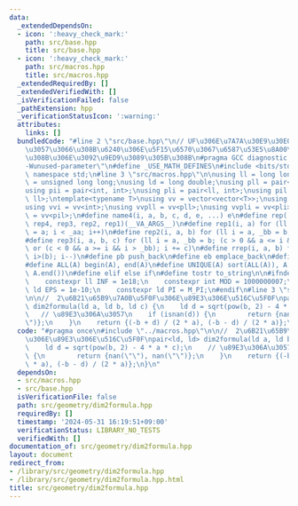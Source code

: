 ```yaml
---
data:
  _extendedDependsOn:
  - icon: ':heavy_check_mark:'
    path: src/base.hpp
    title: src/base.hpp
  - icon: ':heavy_check_mark:'
    path: src/macros.hpp
    title: src/macros.hpp
  _extendedRequiredBy: []
  _extendedVerifiedWith: []
  _isVerificationFailed: false
  _pathExtension: hpp
  _verificationStatusIcon: ':warning:'
  attributes:
    links: []
  bundledCode: "#line 2 \"src/base.hpp\"\n// UF\u306E\u7A7A\u30E9\u30E0\u30C0\u6E21\
    \u3057\u3066\u308B\u6240\u306E\u5F15\u6570\u3067\u6587\u53E5\u8A00\u308F\u308C\
    \u308B\u306E\u3092\u9ED9\u3089\u305B\u308B\n#pragma GCC diagnostic ignored \"\
    -Wunused-parameter\"\n#define _USE_MATH_DEFINES\n#include <bits/stdc++.h>\nusing\
    \ namespace std;\n#line 3 \"src/macros.hpp\"\n\nusing ll = long long;\nusing ull\
    \ = unsigned long long;\nusing ld = long double;\nusing pll = pair<ll, ll>;\n\
    using pii = pair<int, int>;\nusing pli = pair<ll, int>;\nusing pil = pair<int,\
    \ ll>;\ntemplate<typename T>\nusing vv = vector<vector<T>>;\nusing vvl = vv<ll>;\n\
    using vvi = vv<int>;\nusing vvpll = vv<pll>;\nusing vvpli = vv<pli>;\nusing vvpil\
    \ = vv<pil>;\n#define name4(i, a, b, c, d, e, ...) e\n#define rep(...) name4(__VA_ARGS__,\
    \ rep4, rep3, rep2, rep1)(__VA_ARGS__)\n#define rep1(i, a) for (ll i = 0, _aa\
    \ = a; i < _aa; i++)\n#define rep2(i, a, b) for (ll i = a, _bb = b; i < _bb; i++)\n\
    #define rep3(i, a, b, c) for (ll i = a, _bb = b; (c > 0 && a <= i && i < _bb)\
    \ or (c < 0 && a >= i && i > _bb); i += c)\n#define rrep(i, a, b) for (ll i=(a);\
    \ i>(b); i--)\n#define pb push_back\n#define eb emplace_back\n#define mkp make_pair\n\
    #define ALL(A) begin(A), end(A)\n#define UNIQUE(A) sort(ALL(A)), A.erase(unique(ALL(A)),\
    \ A.end())\n#define elif else if\n#define tostr to_string\n\n#ifndef CONSTANTS\n\
    \    constexpr ll INF = 1e18;\n    constexpr int MOD = 1000000007;\n    constexpr\
    \ ld EPS = 1e-10;\n    constexpr ld PI = M_PI;\n#endif\n#line 3 \"src/geometry/dim2formula.hpp\"\
    \n\n//  2\u6B21\u65B9\u7A0B\u5F0F\u306E\u89E3\u306E\u516C\u5F0F\npair<ld, ld>\
    \ dim2formula(ld a, ld b, ld c) {\n    ld d = sqrt(pow(b, 2) - 4 * a * c);\n \
    \   // \u89E3\u306A\u3057\n    if (isnan(d)) {\n        return {nan(\"\"), nan(\"\
    \")};\n    }\n    return {(-b + d) / (2 * a), (-b - d) / (2 * a)};\n}\n"
  code: "#pragma once\n#include \"../macros.hpp\"\n\n//  2\u6B21\u65B9\u7A0B\u5F0F\
    \u306E\u89E3\u306E\u516C\u5F0F\npair<ld, ld> dim2formula(ld a, ld b, ld c) {\n\
    \    ld d = sqrt(pow(b, 2) - 4 * a * c);\n    // \u89E3\u306A\u3057\n    if (isnan(d))\
    \ {\n        return {nan(\"\"), nan(\"\")};\n    }\n    return {(-b + d) / (2\
    \ * a), (-b - d) / (2 * a)};\n}\n"
  dependsOn:
  - src/macros.hpp
  - src/base.hpp
  isVerificationFile: false
  path: src/geometry/dim2formula.hpp
  requiredBy: []
  timestamp: '2024-05-31 16:19:51+09:00'
  verificationStatus: LIBRARY_NO_TESTS
  verifiedWith: []
documentation_of: src/geometry/dim2formula.hpp
layout: document
redirect_from:
- /library/src/geometry/dim2formula.hpp
- /library/src/geometry/dim2formula.hpp.html
title: src/geometry/dim2formula.hpp
---
```

